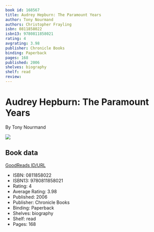 ```yaml
---
book id: 168567
title: Audrey Hepburn: The Paramount Years
author: Tony Nourmand
authors: Christopher Frayling
isbn: 0811858022
isbn13: 9780811858021
rating: 4
avgrating: 3.98
publisher: Chronicle Books
binding: Paperback
pages: 168
published: 2006
shelves: biography
shelf: read
review: 
---
```


# Audrey Hepburn: The Paramount Years

By Tony Nourmand

![](https://i.gr-assets.com/images/S/compressed.photo.goodreads.com/books/1436549988l/168567._SX318_.jpg)

## Book data

[GoodReads ID/URL](https://www.goodreads.com/book/show/168567)

- ISBN: 0811858022
- ISBN13: 9780811858021
- Rating: 4
- Average Rating: 3.98
- Published: 2006
- Publisher: Chronicle Books
- Binding: Paperback
- Shelves: biography
- Shelf: read
- Pages: 168

